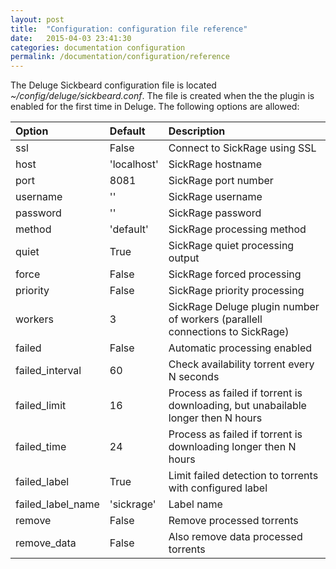 ```yaml
---
layout: post
title:  "Configuration: configuration file reference"
date:   2015-04-03 23:41:30
categories: documentation configuration
permalink: /documentation/configuration/reference
---
```


The Deluge Sickbeard configuration file is located *~/config/deluge/sickbeard.conf*. The file is created when the the plugin is enabled for the first time in Deluge. The following options are allowed:

| **Option**        | **Default** | **Description** |
|:------------------|:------------|:----------------|
| ssl               | False       | Connect to SickRage using SSL |
| host              | 'localhost' | SickRage hostname |
| port              | 8081        | SickRage port number |
| username          | ''          | SickRage username |
| password          | ''          | SickRage password |
| method            | 'default'   | SickRage processing method |
| quiet             | True        | SickRage quiet processing output |
| force             | False       | SickRage forced processing |
| priority          | False       | SickRage priority processing |
| workers           | 3           | SickRage Deluge plugin number of workers (parallell connections to SickRage) |
| failed            | False       | Automatic processing enabled |
| failed_interval   | 60          | Check availability torrent every N seconds |
| failed_limit      | 16          | Process as failed if torrent is downloading, but unabailable longer then N hours |
| failed_time       | 24          | Process as failed if torrent is downloading longer then N hours |
| failed_label      | True        | Limit failed detection to torrents with configured label |
| failed_label_name | 'sickrage'  | Label name |
| remove            | False       | Remove processed torrents | 
| remove_data       | False       | Also remove data processed torrents |
